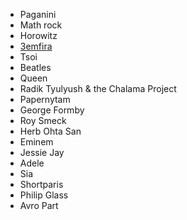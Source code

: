 * Paganini
* Math rock
* Horowitz
* [3emfira](/2024/11/04/zemfira.html)
* Tsoi
* Beatles
* Queen
* Radik Tyulyush & the Chalama Project
* Papernytam
* George Formby
* Roy Smeck
* Herb Ohta San
* Eminem
* Jessie Jay
* Adele
* Sia
* Shortparis
* Philip Glass
* Avro Part
